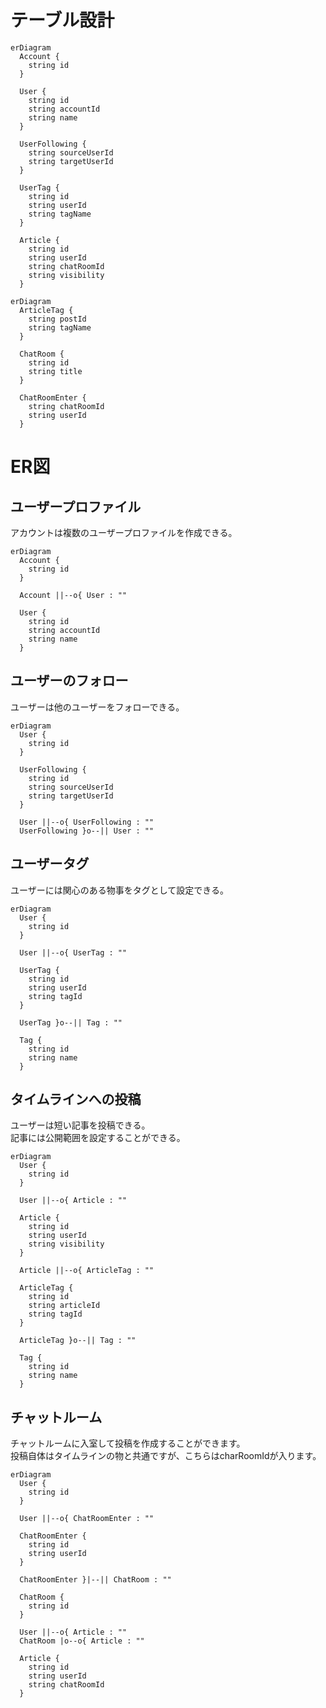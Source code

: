 # テーブル設計

```mermaid
erDiagram
  Account {
    string id
  }

  User {
    string id
    string accountId
    string name
  }

  UserFollowing {
    string sourceUserId
    string targetUserId
  }

  UserTag {
    string id
    string userId
    string tagName
  }

  Article {
    string id
    string userId
    string chatRoomId
    string visibility
  }
```

```mermaid
erDiagram
  ArticleTag {
    string postId
    string tagName
  }

  ChatRoom {
    string id
    string title
  }

  ChatRoomEnter {
    string chatRoomId
    string userId
  }
```

# ER図

## ユーザープロファイル
アカウントは複数のユーザープロファイルを作成できる。
```mermaid
erDiagram
  Account {
    string id
  }

  Account ||--o{ User : ""

  User {
    string id
    string accountId
    string name
  }
```

## ユーザーのフォロー
ユーザーは他のユーザーをフォローできる。
```mermaid
erDiagram
  User {
    string id
  }

  UserFollowing {
    string id
    string sourceUserId
    string targetUserId
  }

  User ||--o{ UserFollowing : ""
  UserFollowing }o--|| User : ""
```

## ユーザータグ
ユーザーには関心のある物事をタグとして設定できる。
```mermaid
erDiagram
  User {
    string id
  }

  User ||--o{ UserTag : ""

  UserTag {
    string id
    string userId
    string tagId
  }

  UserTag }o--|| Tag : ""

  Tag {
    string id
    string name
  }
```

## タイムラインへの投稿
ユーザーは短い記事を投稿できる。\
記事には公開範囲を設定することができる。
```mermaid
erDiagram
  User {
    string id
  }

  User ||--o{ Article : ""

  Article {
    string id
    string userId
    string visibility
  }

  Article ||--o{ ArticleTag : ""

  ArticleTag {
    string id
    string articleId
    string tagId
  }

  ArticleTag }o--|| Tag : ""

  Tag {
    string id
    string name
  }
```

## チャットルーム
チャットルームに入室して投稿を作成することができます。\
投稿自体はタイムラインの物と共通ですが、こちらはcharRoomIdが入ります。
```mermaid
erDiagram
  User {
    string id
  }

  User ||--o{ ChatRoomEnter : ""

  ChatRoomEnter {
    string id
    string userId
  }

  ChatRoomEnter }|--|| ChatRoom : ""

  ChatRoom {
    string id
  }

  User ||--o{ Article : ""
  ChatRoom |o--o{ Article : ""

  Article {
    string id
    string userId
    string chatRoomId
  }
```
